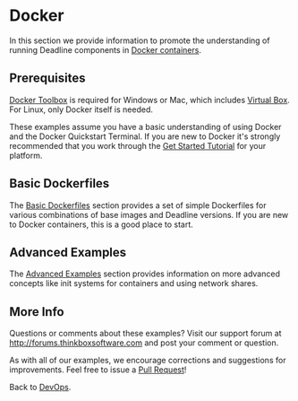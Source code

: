 # Docker #

In this section we provide information to promote the understanding of running Deadline components in 
[Docker containers](https://www.docker.com/).

## Prerequisites ###
[Docker Toolbox](https://www.docker.com/products/docker-toolbox) is required for Windows or Mac, which includes 
[Virtual Box](https://www.virtualbox.org/). For Linux, only Docker itself is needed. 

These examples assume you have a basic understanding of using Docker and the Docker Quickstart Terminal.  If you are 
new to Docker it's strongly recommended that you work through the 
[Get Started Tutorial](https://www.docker.com/products/docker) for your platform.

## Basic Dockerfiles ##

The [Basic Dockerfiles](BasicDockerfiles/README.md) section provides a set of simple Dockerfiles for various 
combinations of base images and Deadline versions.  If you are new to Docker containers, this is a good place to start. 

## Advanced Examples ##

The [Advanced Examples](AdvancedExamples.md) section provides information on more advanced concepts like init systems 
for containers and using network shares.  


## More Info ##

Questions or comments about these examples?  Visit our support forum at http://forums.thinkboxsoftware.com and post your 
comment or question.

As with all of our examples, we encourage corrections and suggestions for improvements. Feel free to issue a 
[Pull Request](https://help.github.com/articles/using-pull-requests/)!


Back to [DevOps](../README.md).

